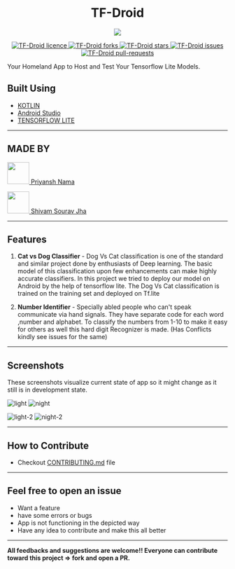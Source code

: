 <h1 align = center>TF-Droid</h1>

<p align="center">
<img src="https://raw.githubusercontent.com/ROBOTICS-CLUB-IIITDMJ/TF-Droid/master/app/src/main/res/mipmap-xxxhdpi/ic_launcher.png">
</p>

<p align="center">
<a href="https://github.com/ROBOTICS-CLUB-IIITDMJ/TF-Droid/blob/master/LICENSE.txt" target="blank">
<img src="https://img.shields.io/github/license/ROBOTICS-CLUB-IIITDMJ/TF-Droid?style=flat-square" alt="TF-Droid licence" />
</a>
<a href="https://github.com/ROBOTICS-CLUB-IIITDMJ/TF-Droid/fork" target="blank">
<img src="https://img.shields.io/github/forks/ROBOTICS-CLUB-IIITDMJ/TF-Droid?style=flat-square" alt="TF-Droid forks"/>
</a>
<a href="https://github.com/ROBOTICS-CLUB-IIITDMJ/TF-Droid/stargazers" target="blank">
<img src="https://img.shields.io/github/stars/ROBOTICS-CLUB-IIITDMJ/TF-Droid?style=flat-square" alt="TF-Droid stars"/>
</a>
<a href="https://github.com/ROBOTICS-CLUB-IIITDMJ/TF-Droid/issues" target="blank">
<img src="https://img.shields.io/github/issues/ROBOTICS-CLUB-IIITDMJ/TF-Droid?style=flat-square" alt="TF-Droid issues"/>
</a>
<a href="https://github.com/ROBOTICS-CLUB-IIITDMJ/TF-Droid/pulls" target="blank">
<img src="https://img.shields.io/github/issues-pr/ROBOTICS-CLUB-IIITDMJ/TF-Droid?style=flat-square" alt="TF-Droid pull-requests"/>
</a>
</p>

Your Homeland App to Host and Test Your Tensorflow Lite Models.
## Built Using
- [KOTLIN](https://kotlinlang.org/)
- [Android Studio](https://developer.android.com/studio)
- [TENSORFLOW LITE](https://www.tensorflow.org/lite)
---

## MADE BY

<p><a href = "https://github.com/priyanshnama">
<img src="https://avatars.githubusercontent.com/priyanshnama" width = 50> Priyansh Nama
</a></p>

<p><a href = "https://github.com/shivamsouravjha">
<img src="https://avatars.githubusercontent.com/shivamsouravjha" width = 50> Shivam Sourav Jha
</a></p>

---

## Features

1. **Cat vs Dog Classifier** - Dog Vs Cat classification is one of the standard and similar project done by enthusiasts of Deep learning. The basic model of this classification upon few enhancements can make highly accurate classifiers. In this project we tried to deploy our model on Android by the help of tensorflow lite. The Dog Vs  Cat classification is trained on the training set and deployed on Tf.lite

2. **Number Identifier** - Specially  abled people who can't speak communicate via hand signals. They have separate code for each word ,number and alphabet. To classify the numbers from 1-10 to make it easy for others as well this hard digit Recognizer is made. (Has Conflicts kindly see issues for the same)

---

## Screenshots
These screenshots visualize current state of app so it might change as it still is in development state.

![light](https://raw.githubusercontent.com/ROBOTICS-CLUB-IIITDMJ/TF-Droid/master/screenshots/light.jpg)
![night](https://raw.githubusercontent.com/ROBOTICS-CLUB-IIITDMJ/TF-Droid/master/screenshots/night.jpg)

![light-2](https://raw.githubusercontent.com/ROBOTICS-CLUB-IIITDMJ/TF-Droid/master/screenshots/light-2.jpg)
![night-2](https://raw.githubusercontent.com/ROBOTICS-CLUB-IIITDMJ/TF-Droid/master/screenshots/night-2.jpg)

---
## How to Contribute
- Checkout [CONTRIBUTING.md](CONTRIBUTING.md) file
---
## Feel free to open an issue
- Want a feature 
- have some errors or bugs
- App is not functioning in the depicted way
- Have any idea to contribute and make this all better

---
**All feedbacks and suggestions are welcome!! Everyone can contribute toward this project => fork and open a PR.**
